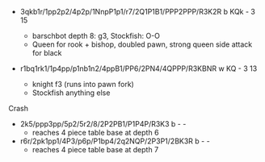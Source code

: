 - 3qkb1r/1pp2p2/4p2p/1NnpP1p1/r7/2Q1P1B1/PPP2PPP/R3K2R b KQk - 3 15
    - barschbot depth 8: g3, Stockfish: O-O
    - Queen for rook + bishop, doubled pawn, strong queen side attack for black

- r1bq1rk1/1p4pp/p1nb1n2/4ppB1/PP6/2PN4/4QPPP/R3KBNR w KQ - 3 13
    - knight f3 (runs into pawn fork)
    - Stockfish anything else 


Crash
- 2k5/ppp3pp/5p2/5r2/8/2P2PB1/P1P4P/R3K3 b - -
    - reaches 4 piece table base at depth 6
- r6r/2pk1pp1/4P3/p6p/P1bp4/2q2NQP/2P3P1/2BK3R b - -
    - reaches 4 piece table base at depth 7